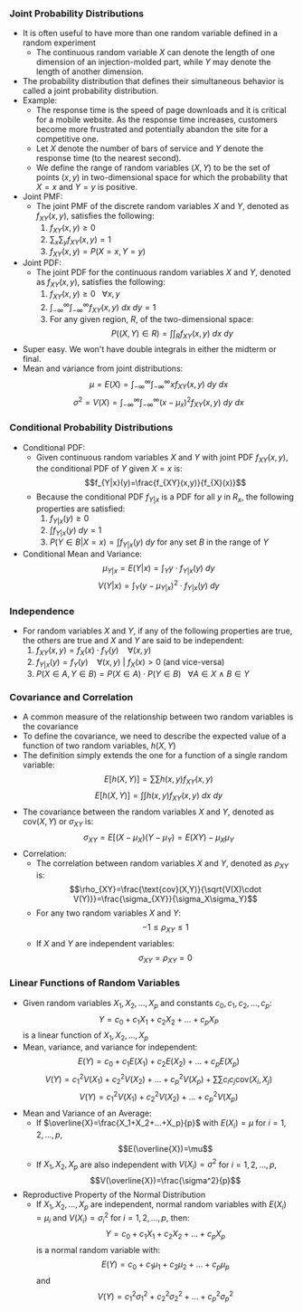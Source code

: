 ### Joint Probability Distributions
- It is often useful to have more than one random variable defined in a random experiment
	- The continuous random variable $X$ can denote the length of one dimension of an injection-molded part, while $Y$ may denote the length of another dimension.
- The probability distribution that defines their simultaneous behavior is called a joint probability distribution.
- Example:
	- The response time is the speed of page downloads and it is critical for a mobile website. As the response time increases, customers become more frustrated and potentially abandon the site for a competitive one.
	- Let $X$ denote the number of bars of service and $Y$ denote the response time (to the nearest second).
	- We define the range of random variables $(X,Y)$ to be the set of points $(x,y)$ in two-dimensional space for which the probability that $X=x$ and $Y=y$ is positive.
- Joint PMF:
	- The joint PMF of the discrete random variables $X$ and $Y$, denoted as $f_{XY}(x,y)$, satisfies the following:
		1. $f_{XY}(x,y)\ge 0$
		2. $\sum_x\sum_yf_{XY}(x,y)=1$
		3. $f_{XY}(x,y)=P(X=x,Y=y)$
- Joint PDF:
	- The joint PDF for the continuous random variables $X$ and $Y$, denoted as $f_{XY}(x,y)$, satisfies the following:
		1. $f_{XY}(x,y)\ge 0\ \ \ \forall x,y$
		2. $\int_{-\infty}^\infty\int_{-\infty}^\infty f_{XY}(x,y)\ dx\ dy=1$
		3. For any given region, $R$, of the two-dimensional space: $$P((X, Y)\in R) = \int\int_R f_{XY}(x,y)\ dx\ dy$$
- Super easy. We won't have double integrals in either the midterm or final.
- Mean and variance from joint distributions: $$\mu=E(X)=\int_{-\infty}^\infty\int_{-\infty}^\infty xf_{XY}(x,y)\ dy\ dx$$ $$\sigma^2=V(X)=\int_{-\infty}^\infty\int_{-\infty}^\infty(x-\mu_x)^2f_{XY}(x,y)\ dy\ dx$$

### Conditional Probability Distributions
- Conditional PDF:
	- Given continuous random variables $X$ and $Y$ with joint PDF $f_{XY}(x,y)$, the conditional PDF of $Y$ given $X=x$ is: $$f_{Y|x}(y)=\frac{f_{XY}(x,y)}{f_{X}(x)}$$
	- Because the conditional PDF $f_{Y|x}$ is a PDF for all $y$ in $R_x$, the following properties are satisfied:
		1. $f_{Y|x}(y)\ge 0$
		2. $\int f_{Y|x}(y)\ dy=1$
		3. $P(Y\in B|X=x)=\int f_{Y|x}(y)\ dy$ for any set $B$ in the range of $Y$
- Conditional Mean and Variance: $$\mu_{Y|x}=E(Y|x)=\int_Y y\cdot f_{Y|x}(y)\ dy$$ $$V(Y|x)=\int_Y(y-\mu_{Y|x})^2\cdot f_{Y|x}(y)\ dy$$

### Independence
- For random variables $X$ and $Y$, if any of the following properties are true, the others are true and $X$ and $Y$ are said to be independent:
	1. $f_{XY}(x,y)=f_X(x)\cdot f_Y(y)\ \ \ \ \forall(x,y)$
	2. $f_{Y|x}(y)=f_Y(y)\ \ \ \ \forall (x,y)\ |\ f_X(x)>0$ (and vice-versa)
	3. $P(X\in A,Y\in B)=P(X\in A)\cdot P(Y\in B)\ \ \ \forall A\in X\ \land\ B\in Y$

### Covariance and Correlation
- A common measure of the relationship between two random variables is the covariance
- To define the covariance, we need to describe the expected value of a function of two random variables, $h(X,Y)$
- The definition simply extends the one for a function of a single random variable: $$E[h(X,Y)]=\sum\sum h(x,y)f_{XY}(x,y)$$ $$E[h(X,Y)]=\int\int h(x,y)f_{XY}(x,y)\ dx\ dy$$
- The covariance between the random variables $X$ and $Y$, denoted as $\text{cov}(X,Y)$ or $\sigma_{XY}$ is: $$\sigma_{XY}=E[(X-\mu_X)(Y-\mu_Y)=E(XY)-\mu_X\mu_Y$$
- Correlation:
	- The correlation between random variables $X$ and $Y$, denoted as $\rho_{XY}$ is: $$\rho_{XY}=\frac{\text{cov}(X,Y)}{\sqrt{V(X)\cdot V(Y)}}=\frac{\sigma_{XY}}{\sigma_X\sigma_Y}$$
	- For any two random variables $X$ and $Y$: $$-1\le \rho_{XY}\le 1$$
	- If $X$ and $Y$ are independent variables: $$\sigma_{XY}=\rho_{XY}=0$$

### Linear Functions of Random Variables
- Given random variables $X_1,X_2,...,X_p$ and constants $c_0,c_1,c_2,...,c_p$: $$Y=c_0+c_1X_1+c_2X_2+...+c_pX_P$$ is a linear function of $X_1,X_2,...,X_p$
- Mean, variance, and variance for independent: $$E(Y)=c_0+c_1E(X_1)+c_2E(X_2)+...+c_pE(X_p)$$ $$V(Y)=c_1^2V(X_1)+c_2^2V(X_2)+...+c_p^2V(X_p)+\sum\sum c_ic_j\text{cov}(X_i,X_j)$$ $$V(Y)=c_1^2V(X_1)+c_2^2V(X_2)+...+c_p^2V(X_p)$$
- Mean and Variance of an Average:
	- If $\overline{X}=\frac{X_1+X_2+...+X_p}{p}$ with $E(X_i)=\mu$ for $i=1,2,...,p$, $$E(\overline{X})=\mu$$
	- If $X_1,X_2,X_p$ are also independent with $V(X_i)=\sigma^2$ for $i=1,2,...,p$, $$V(\overline{X})=\frac{\sigma^2}{p}$$
- Reproductive Property of the Normal Distribution
	- If $X_1,X_2,...,X_p$ are independent, normal random variables with $E(X_i)=\mu_i$ and $V(X_i)=\sigma_i^2$ for $i=1,2,...,p$, then: $$Y=c_0+c_1X_1+c_2X_2+...+c_pX_p$$ is a normal random variable with: $$E(Y)=c_0+c_1\mu_1+c_2\mu_2+...+c_p\mu_p$$ and $$V(Y)=c_1^2\sigma_1^2+c_2^2\sigma_2^2+...+c_p^2\sigma_p^2$$